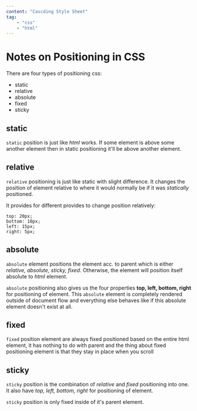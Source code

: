 ```yaml
---
content: "Cascding Style Sheet"
tag:
	- "css"
	- "html"
---
```


# Notes on Positioning in CSS

There are four types of positioning css:
* static
* relative
* absolute
* fixed
* sticky

## static

`static` position is just like _html_ works. If some element is above some another element then in static positioning it'll be above another element.

## relative

`relative` positioning is just like static with slight difference. It changes the position of element relative to where it would normally be if it was _statically_ positioned.

It provides for different provides to change position relatively:

	top: 20px;
	bottom: 10px;
	left: 15px;
	right: 5px;

## absolute

`absolute` element positions the element acc. to parent which is either _relative, absolute, sticky, fixed_. Otherwise, the element will position itself absolute to _html_ element.

`absolute` positioning also gives us the four properties **top, left, bottom, right** for positioning of element.
This `absolute` element is completely rendered outside of document flow and everything else behaves like if this absolute element doesn't exist at all.

## fixed

`fixed` position element are always fixed positioned based on the entire html element, it has nothing to do with parent and the thing about fixed positioning element is that they stay in place when you scroll

## sticky

`sticky` position is the combination of _relative_ and _fixed_ positioning into one. It also have _top, left, bottom, right_ for positioning of element.

`sticky` position is only fixed inside of it's parent element.
